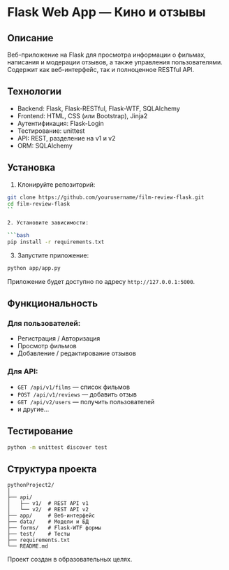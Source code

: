 # Flask Web App — Кино и отзывы

## Описание

Веб-приложение на Flask для просмотра информации о фильмах, написания 
и модерации отзывов, а также управления пользователями. Содержит как 
веб-интерфейс, так и полноценное RESTful API.

## Технологии

- Backend: Flask, Flask-RESTful, Flask-WTF, SQLAlchemy
- Frontend: HTML, CSS (или Bootstrap), Jinja2
- Аутентификация: Flask-Login
- Тестирование: unittest
- API: REST, разделение на v1 и v2
- ORM: SQLAlchemy

## Установка

1. Клонируйте репозиторий:

```bash
git clone https://github.com/yourusername/film-review-flask.git
cd film-review-flask
``

2. Установите зависимости:

```bash
pip install -r requirements.txt
```

3. Запустите приложение:

```bash
python app/app.py
```

Приложение будет доступно по адресу `http://127.0.0.1:5000`.

## Функциональность

### Для пользователей:
- Регистрация / Авторизация
- Просмотр фильмов
- Добавление / редактирование отзывов

### Для API:
- `GET /api/v1/films` — список фильмов
- `POST /api/v1/reviews` — добавить отзыв
- `GET /api/v2/users` — получить пользователей
- и другие...

## Тестирование

```bash
python -m unittest discover test
```

## Структура проекта

```
pythonProject2/
│
├── api/
│   ├── v1/  # REST API v1
│   └── v2/  # REST API v2
├── app/     # Веб-интерфейс
├── data/    # Модели и БД
├── forms/   # Flask-WTF формы
├── test/    # Тесты
├── requirements.txt
└── README.md
```

Проект создан в образовательных целях.
